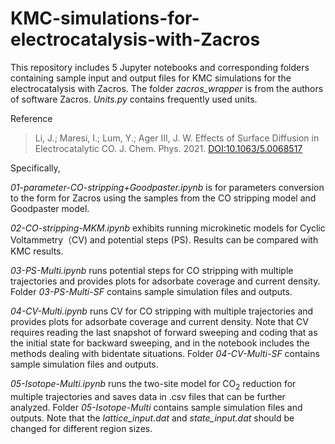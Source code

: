 # KMC-simulations-for-electrocatalysis-with-Zacros
This repository includes 5 Jupyter notebooks and corresponding folders containing sample input and output files for KMC simulations for the electrocatalysis with Zacros. The folder *zacros_wrapper* is from the authors of software Zacros. *Units.py* contains frequently used units.

Reference  
> Li, J.; Maresi, I.; Lum, Y.; Ager III, J. W. Effects of Surface Diffusion in Electrocatalytic CO. J. Chem. Phys. 2021. [DOI:10.1063/5.0068517](https://aip.scitation.org/doi/10.1063/5.0068517)

Specifically, 

*01-parameter-CO-stripping+Goodpaster.ipynb* is for parameters conversion to the form for Zacros using the samples from the CO stripping model and Goodpaster model.

*02-CO-stripping-MKM.ipynb* exhibits running microkinetic models for Cyclic Voltammetry（CV) and potential steps (PS). Results can be compared with KMC results.

*03-PS-Multi.ipynb* runs potential steps for CO stripping with multiple trajectories and provides plots for adsorbate coverage and current density. Folder *03-PS-Multi-SF* contains sample simulation files and outputs.

*04-CV-Multi.ipynb* runs CV for CO stripping with multiple trajectories and provides plots for adsorbate coverage and current density. Note that CV requires reading the last snapshot of forward sweeping and coding that as the initial state for backward sweeping, and in the notebook includes the methods dealing with bidentate situations. Folder *04-CV-Multi-SF* contains sample simulation files and outputs.

*05-Isotope-Multi.ipynb* runs the two-site model for CO$_2$ reduction for multiple trajectories and saves data in .csv files that can be further analyzed. Folder *05-Isotope-Multi* contains sample simulation files and outputs. Note that the *lattice_input.dat* and *state_input.dat* should be changed for different region sizes.

